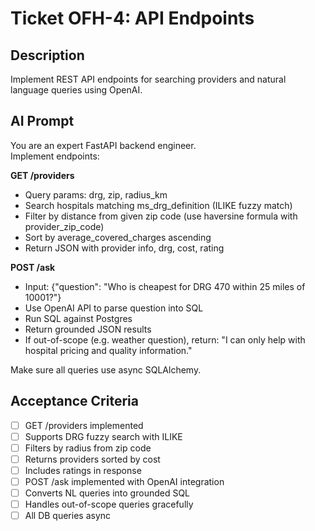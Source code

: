 # Ticket OFH-4: API Endpoints

## Description
Implement REST API endpoints for searching providers and natural language queries using OpenAI.

## AI Prompt
You are an expert FastAPI backend engineer.  
Implement endpoints:

**GET /providers**  
- Query params: drg, zip, radius_km  
- Search hospitals matching ms_drg_definition (ILIKE fuzzy match)  
- Filter by distance from given zip code (use haversine formula with provider_zip_code)  
- Sort by average_covered_charges ascending  
- Return JSON with provider info, drg, cost, rating  

**POST /ask**  
- Input: {"question": "Who is cheapest for DRG 470 within 25 miles of 10001?"}  
- Use OpenAI API to parse question into SQL  
- Run SQL against Postgres  
- Return grounded JSON results  
- If out-of-scope (e.g. weather question), return: "I can only help with hospital pricing and quality information."  

Make sure all queries use async SQLAlchemy.  

## Acceptance Criteria
- [ ] GET /providers implemented  
- [ ] Supports DRG fuzzy search with ILIKE  
- [ ] Filters by radius from zip code  
- [ ] Returns providers sorted by cost  
- [ ] Includes ratings in response  
- [ ] POST /ask implemented with OpenAI integration  
- [ ] Converts NL queries into grounded SQL  
- [ ] Handles out-of-scope queries gracefully  
- [ ] All DB queries async  

